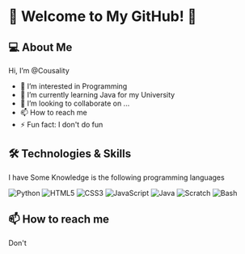 # 🌟 Welcome to My GitHub! 🌟

## 💻 About Me

Hi, I’m @Cousality
- 👀 I’m interested in Programming 
- 🌱 I’m currently learning Java for my University
- 💞️ I’m looking to collaborate on ...
- 📫 How to reach me
- ⚡ Fun fact: I don't do fun

## 🛠️ Technologies & Skills

I have Some Knowledge is the following programming languages

 ![Python](https://img.shields.io/badge/Python-3776AB?style=flat&logo=python&logoColor=white)
 ![HTML5](https://img.shields.io/badge/HTML5-E34F26?style=flat&logo=HTML5&logoColor=white)
 ![CSS3](https://img.shields.io/badge/CSS3-1572B6?style=flat&logo=css3&logoColor=white) 
 ![JavaScript](https://img.shields.io/badge/JavaScript-F7DF1E?style=flat&logo=javascript&logoColor=black) 
 ![Java](https://img.shields.io/badge/Java-007396?style=flat&logo=java&logoColor=white)
 ![Scratch](https://img.shields.io/badge/Scratch-FFAB19?style=flat&logo=scratch&logoColor=white)
 ![Bash](https://img.shields.io/badge/Bash-4EAA25?style=flat&logo=gnu-bash&logoColor=white)


## 📫 How to reach me 

Don't
 

 

 




<!---
Cousality/Cousality is a ✨ special ✨ repository because its `README.md` (this file) appears on your GitHub profile.
You can click the Preview link to take a look at your changes.
--->
